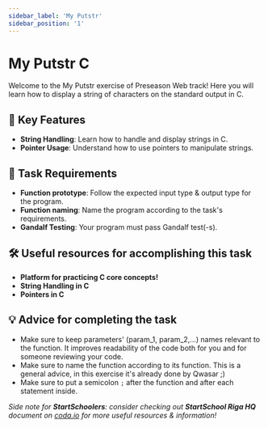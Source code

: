 ```yaml
---
sidebar_label: 'My Putstr'
sidebar_position: '1'
---
```


# My Putstr C

Welcome to the My Putstr exercise of Preseason Web track! Here you will learn how to display a string of characters on the standard output in C.

## 🚀 Key Features

- **String Handling**: Learn how to handle and display strings in C.
- **Pointer Usage**: Understand how to use pointers to manipulate strings.

## 📝 Task Requirements

- **Function prototype**: Follow the expected input type & output type for the program.
- **Function naming**: Name the program according to the task's requirements.
- **Gandalf Testing**: Your program must pass Gandalf test(-s).

## 🛠️ Useful resources for accomplishing this task

- **Platform for practicing C core concepts!**
- **String Handling in C**
- **Pointers in C**

## 💡 Advice for completing the task

- Make sure to keep parameters' (param_1, param_2,...) names relevant to the function. It improves readability of the code both for you and for someone reviewing your code.
- Make sure to name the function according to its function. This is a general advice, in this exercise it's already done by Qwasar ;)
- Make sure to put a semicolon `;` after the function and after each statement inside.

*Side note for **StartSchoolers**: consider checking out **StartSchool Riga HQ** document on [coda.io](https://coda.io/) for more useful resources & information!*